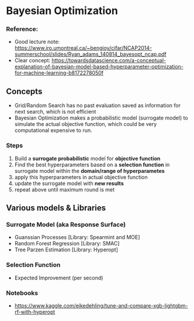 Bayesian Optimization
====================

### Reference:
- Good lecture note: https://www.iro.umontreal.ca/~bengioy/cifar/NCAP2014-summerschool/slides/Ryan_adams_140814_bayesopt_ncap.pdf
- Clear concept: https://towardsdatascience.com/a-conceptual-explanation-of-bayesian-model-based-hyperparameter-optimization-for-machine-learning-b8172278050f

Concepts
--------
- Grid/Random Search has no past evaluation saved as information for next search, which is not efficient
- Bayesian Optimization makes a probabilistic model (surrogate model) to simulate the actual objective function, which could be very computational expensive to run.

### Steps
1. Build a **surrogate probabilistic** model for **objective function**
2. Find the best hyperparameters based on a **selection function** in surrogate model within the **domain/range of hyperparametes**
3. apply this hyperparameters in actual objective function
4. update the surrogate model with **new results**
5. repeat above until maximum round is met

Various models & Libraries
--------------

### Surrogate Model (aka Response Surface)
- Guanssian Processes [Library:  Spearmint and MOE]
- Random Forest Regression [Library: SMAC]
- Tree Parzen Estimation [Library: Hyperopt]

### Selection Function
- Expected Improvement (per second)

### Notebooks
- https://www.kaggle.com/eikedehling/tune-and-compare-xgb-lightgbm-rf-with-hyperopt

